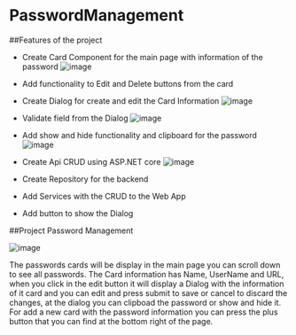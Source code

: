 # PasswordManagement


##Features of the project
- Create Card Component for the main page with information of the password
![image](https://user-images.githubusercontent.com/17805104/193955908-cd38333e-c14c-40f0-93be-279338ebea0b.png)

- Add functionality to Edit and Delete buttons from the card

- Create Dialog for create and edit the Card Information
![image](https://user-images.githubusercontent.com/17805104/193956004-ff8da50c-b565-4dd4-a873-13fb4eb7aca8.png)

- Validate field from the Dialog
![image](https://user-images.githubusercontent.com/17805104/193956102-827b7f97-3917-4156-80b7-2206d68882cc.png)

- Add show and hide functionality and clipboard for the password
![image](https://user-images.githubusercontent.com/17805104/193956223-0821a7b4-b383-4ed5-8aaf-8d08dd9571f6.png)

- Create Api CRUD using ASP.NET core
![image](https://user-images.githubusercontent.com/17805104/193956361-f9a1c48d-5c7f-4ab1-a606-524b1020f6b3.png)

- Create Repository for the backend 

- Add Services with the CRUD to the Web App

- Add button to show the Dialog


##Project Password Management

![image](https://user-images.githubusercontent.com/17805104/193957889-aa86d143-5c43-471c-ad03-d16a0b354dbb.png)

The passwords cards will be display in the main page you can scroll down to see all passwords. The Card information has Name, UserName and URL, 
when you click in the edit button it will display a Dialog with the information of it card and you can edit and press submit to save or cancel 
to discard the changes, at the dialog you can clipboad the password or show and hide it. For add a new card with the password information you can 
press the plus button that you can find at the bottom right of the page.  
